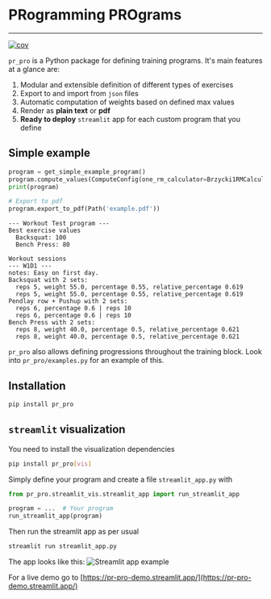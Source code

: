 # PRogramming PROgrams
---
[![cov](https://RolandStolz.github.io/pr_pro/badges/coverage.svg)](https://github.com/RolandStolz/pr_pro/actions)

`pr_pro` is a Python package for defining training programs. It's main features at a glance are:
1. Modular and extensible definition of different types of exercises
2. Export to and import from `json` files
3. Automatic computation of weights based on defined max values
3. Render as **plain text** or **pdf**
4. **Ready to deploy** `streamlit` app for each custom program that you define

## Simple example
```Python
program = get_simple_example_program()
program.compute_values(ComputeConfig(one_rm_calculator=Brzycki1RMCalculator()))
print(program)

# Export to pdf
program.export_to_pdf(Path('example.pdf'))
```
```
--- Workout Test program ---
Best exercise values
  Backsquat: 100
  Bench Press: 80

Workout sessions
--- W1D1 ---
notes: Easy on first day.
Backsquat with 2 sets:
  reps 5, weight 55.0, percentage 0.55, relative_percentage 0.619
  reps 5, weight 55.0, percentage 0.55, relative_percentage 0.619
Pendlay row + Pushup with 2 sets:
  reps 6, percentage 0.6 | reps 10
  reps 6, percentage 0.6 | reps 10
Bench Press with 2 sets:
  reps 8, weight 40.0, percentage 0.5, relative_percentage 0.621
  reps 8, weight 40.0, percentage 0.5, relative_percentage 0.621
```

`pr_pro` also allows defining progressions throughout the training block. Look into `pr_pro/examples.py` for an example of this.

## Installation
```bash
pip install pr_pro
```

## `streamlit` visualization
You need to install the visualization dependencies
```bash
pip install pr_pro[vis]
```

Simply define your program and create a file `streamlit_app.py` with
```python
from pr_pro.streamlit_vis.streamlit_app import run_streamlit_app

program = ...  # Your program
run_streamlit_app(program)
```

Then run the streamlit app as per usual
```bash
streamlit run streamlit_app.py
```

The app looks like this:
![Streamlit app example](https://RolandStolz.github.io/pr_pro/streamlit_app_example.png)

For a live demo go to [https://pr-pro-demo.streamlit.app/](https://pr-pro-demo.streamlit.app/)
